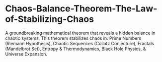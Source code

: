 # Chaos-Balance-Theorem-The-Law-of-Stabilizing-Chaos
A groundbreaking mathematical theorem that reveals a hidden balance in chaotic systems.
This theorem stabilizes chaos in:
Prime Numbers (Riemann Hypothesis),
Chaotic Sequences (Collatz Conjecture),
Fractals (Mandelbrot Set),
Entropy & Thermodynamics,
Black Hole Physics, & Universe Expansion.
